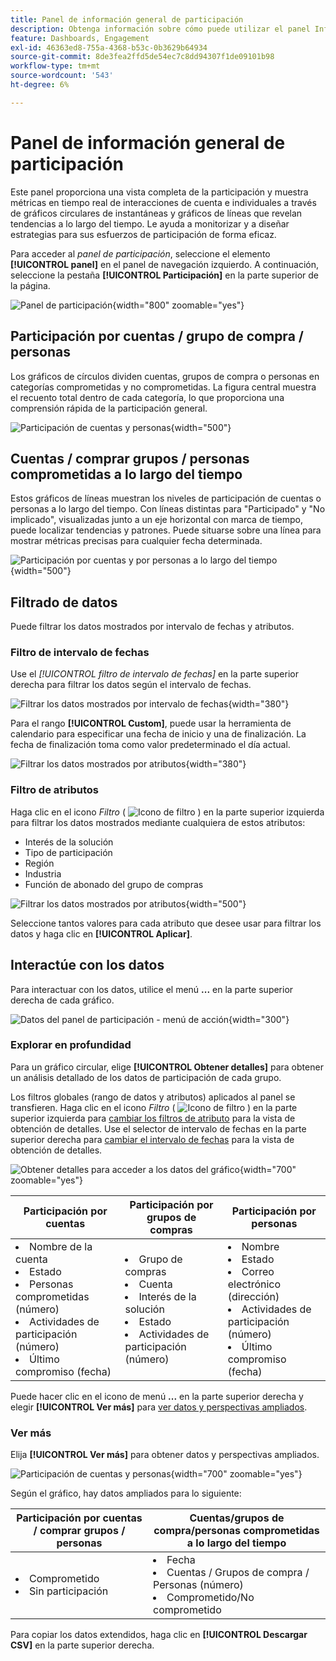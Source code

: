 ```yaml
---
title: Panel de información general de participación
description: Obtenga información sobre cómo puede utilizar el panel Información general de participación para monitorizar los esfuerzos de participación.
feature: Dashboards, Engagement
exl-id: 46363ed8-755a-4368-b53c-0b3629b64934
source-git-commit: 8de3fea2ffd5de54ec7c8dd94307f1de09101b98
workflow-type: tm+mt
source-wordcount: '543'
ht-degree: 6%

---
```


# Panel de información general de participación

Este panel proporciona una vista completa de la participación y muestra métricas en tiempo real de interacciones de cuenta e individuales a través de gráficos circulares de instantáneas y gráficos de líneas que revelan tendencias a lo largo del tiempo. Le ayuda a monitorizar y a diseñar estrategias para sus esfuerzos de participación de forma eficaz.

Para acceder al _panel de participación_, seleccione el elemento **[!UICONTROL panel]** en el panel de navegación izquierdo. A continuación, seleccione la pestaña **[!UICONTROL Participación]** en la parte superior de la página.

<!-- To generate a shareable PDF of your current view, click **[!UICONTROL Export]** at the top-right corner of the page. To engage with the data, use the action menu in the top-right corner. -->

![Panel de participación](./assets/engagement-dashboard.png){width="800" zoomable="yes"}

## Participación por cuentas / grupo de compra / personas

Los gráficos de círculos dividen cuentas, grupos de compra o personas en categorías comprometidas y no comprometidas. La figura central muestra el recuento total dentro de cada categoría, lo que proporciona una comprensión rápida de la participación general.

![Participación de cuentas y personas](assets/engagement-accounts.png){width="500"}

## Cuentas / comprar grupos / personas comprometidas a lo largo del tiempo

Estos gráficos de líneas muestran los niveles de participación de cuentas o personas a lo largo del tiempo. Con líneas distintas para &quot;Participado&quot; y &quot;No implicado&quot;, visualizadas junto a un eje horizontal con marca de tiempo, puede localizar tendencias y patrones. Puede situarse sobre una línea para mostrar métricas precisas para cualquier fecha determinada.

![Participación por cuentas y por personas a lo largo del tiempo](assets/engagement-accounts-over-time.png){width="500"}

## Filtrado de datos

Puede filtrar los datos mostrados por intervalo de fechas y atributos.

### Filtro de intervalo de fechas

Use el _[!UICONTROL filtro de intervalo de fechas]_ en la parte superior derecha para filtrar los datos según el intervalo de fechas.

![Filtrar los datos mostrados por intervalo de fechas](./assets/engagement-date-filter.png){width="380"}

Para el rango **[!UICONTROL Custom]**, puede usar la herramienta de calendario para especificar una fecha de inicio y una de finalización. La fecha de finalización toma como valor predeterminado el día actual.

![Filtrar los datos mostrados por atributos](./assets/engagement-date-filter-custom.png){width="380"}

### Filtro de atributos

Haga clic en el icono _Filtro_ ( ![Icono de filtro](../assets/do-not-localize/icon-filter.svg) ) en la parte superior izquierda para filtrar los datos mostrados mediante cualquiera de estos atributos:

* Interés de la solución
* Tipo de participación
* Región
* Industria
* Función de abonado del grupo de compras

![Filtrar los datos mostrados por atributos](./assets/engagement-dashboard-filters.png){width="500"}

Seleccione tantos valores para cada atributo que desee usar para filtrar los datos y haga clic en **[!UICONTROL Aplicar]**.

## Interactúe con los datos

Para interactuar con los datos, utilice el menú **...** en la parte superior derecha de cada gráfico.

![Datos del panel de participación - menú de acción](assets/engagement-action-menu.png){width="300"}

### Explorar en profundidad

Para un gráfico circular, elige **[!UICONTROL Obtener detalles]** para obtener un análisis detallado de los datos de participación de cada grupo.

Los filtros globales (rango de datos y atributos) aplicados al panel se transfieren. Haga clic en el icono _Filtro_ ( ![Icono de filtro](../assets/do-not-localize/icon-filter.svg) ) en la parte superior izquierda para [cambiar los filtros de atributo](#filter-the-data) para la vista de obtención de detalles. Use el selector de intervalo de fechas en la parte superior derecha para [cambiar el intervalo de fechas](#date-range-filter) para la vista de obtención de detalles.

![Obtener detalles para acceder a los datos del gráfico](./assets/engagement-buying-groups-drill-through.png){width="700" zoomable="yes"}

| Participación por cuentas | Participación por grupos de compras | Participación por personas |
| ---------------------- | --------------------------- | -------------------- |
| <li>Nombre de la cuenta <li>Estado <li>Personas comprometidas (número)<li>Actividades de participación (número) <li>Último compromiso (fecha) | <li>Grupo de compras <li>Cuenta <li>Interés de la solución <li>Estado <li>Actividades de participación (número) | <li>Nombre <li>Estado <li>Correo electrónico (dirección) <li>Actividades de participación (número) <li>Último compromiso (fecha) |

Puede hacer clic en el icono de menú **...** en la parte superior derecha y elegir **[!UICONTROL Ver más]** para [ver datos y perspectivas ampliados](#view-more).

### Ver más

Elija **[!UICONTROL Ver más]** para obtener datos y perspectivas ampliados.

![Participación de cuentas y personas](./assets/engagement-buying-groups-time-view-more.png){width="700" zoomable="yes"}

Según el gráfico, hay datos ampliados para lo siguiente:

| Participación por cuentas / comprar grupos / personas | Cuentas/grupos de compra/personas comprometidas a lo largo del tiempo |
| ----------------------------------------------- | -------------------------------------------------- | 
| <li>Comprometido <li>Sin participación | <li>Fecha <li>Cuentas / Grupos de compra / Personas (número) <li>Comprometido/No comprometido |

Para copiar los datos extendidos, haga clic en **[!UICONTROL Descargar CSV]** en la parte superior derecha.
